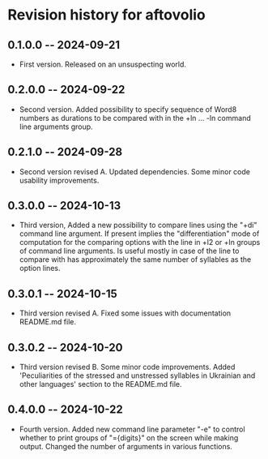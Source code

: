 # Revision history for aftovolio

## 0.1.0.0 -- 2024-09-21

* First version. Released on an unsuspecting world.

##  0.2.0.0 -- 2024-09-22

* Second version. Added possibility to specify sequence of Word8 numbers as durations to  be compared with in the +ln ... -ln command line arguments group.

##  0.2.1.0 -- 2024-09-28

* Second version revised A. Updated dependencies. Some minor code usability improvements.
 
##  0.3.0.0 -- 2024-10-13

* Third version, Added a new possibility to compare lines using the "+di" command line argument. If present implies the "differentiation" mode of computation for the comparing options with the line in +l2 or +ln groups of command line arguments. Is useful mostly in case of the line to compare with has approximately the same number of syllables as the option lines.

##  0.3.0.1 -- 2024-10-15

* Third version revised A. Fixed some issues with documentation README.md file.

## 0.3.0.2 -- 2024-10-20

* Third version revised B. Some minor code improvements. Added 'Peculiarities of the stressed and unstressed syllables in Ukrainian and other languages' section to the README.md file.

## 0.4.0.0 -- 2024-10-22

* Fourth version. Added new command line parameter "-e" to control whether to print groups of "={digits}" on the screen while making output. Changed the number of arguments in various functions. 
